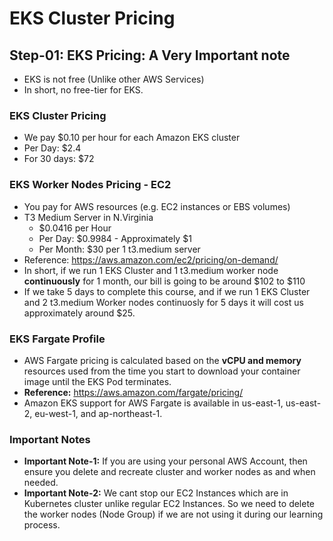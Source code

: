 # EKS Cluster Pricing

## Step-01: EKS Pricing: A Very Important note

- EKS is not free (Unlike other AWS Services)
- In short, no free-tier for EKS.

### EKS Cluster Pricing
- We pay $0.10 per hour for each Amazon EKS cluster
- Per Day: $2.4
- For 30 days: $72

### EKS Worker Nodes Pricing - EC2
- You pay for AWS resources (e.g. EC2 instances or EBS volumes) 
- T3 Medium Server in N.Virginia
    - $0.0416 per Hour
    - Per Day: $0.9984 - Approximately $1
    - Per Month: $30 per 1 t3.medium server
- Reference: https://aws.amazon.com/ec2/pricing/on-demand/
- In short, if we run 1 EKS Cluster and 1 t3.medium worker node **continuously** for 1 month, our bill is going to be around $102 to $110
- If we take 5 days to complete this course, and if we run 1 EKS Cluster and 2 t3.medium Worker nodes continuosly for 5 days it will cost us approximately around $25. 

### EKS Fargate Profile
- AWS Fargate pricing is calculated based on the **vCPU and memory** resources used from the time you start to download your container image until the EKS Pod terminates.
- **Reference:** https://aws.amazon.com/fargate/pricing/    
- Amazon EKS support for AWS Fargate is available in us-east-1, us-east-2, eu-west-1, and ap-northeast-1.

### Important Notes
- **Important Note-1:** If you are using your personal AWS Account, then ensure you delete and recreate cluster and worker nodes as and when needed.
- **Important Note-2:** We cant stop our EC2 Instances which are in Kubernetes cluster unlike regular EC2 Instances. So we need to delete the worker nodes (Node Group) if we are not using it during our learning process.
 